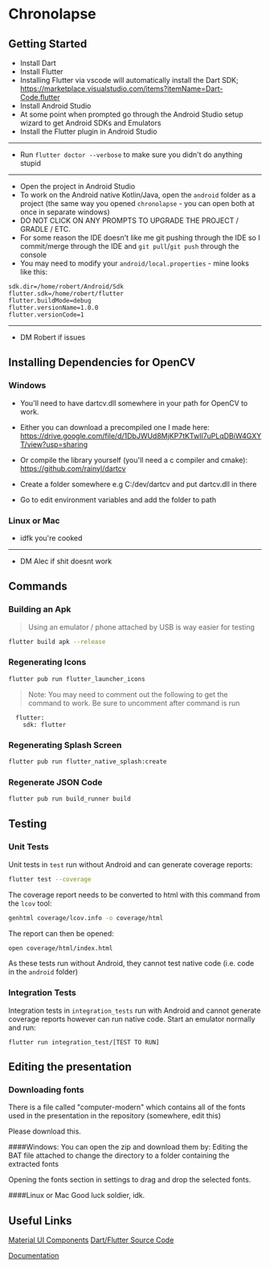 # Chronolapse

## Getting Started

- Install Dart
- Install Flutter
- Installing Flutter via vscode will automatically install the Dart SDK; https://marketplace.visualstudio.com/items?itemName=Dart-Code.flutter
- Install Android Studio
- At some point when prompted go through the Android Studio setup wizard to get Android SDKs and Emulators
- Install the Flutter plugin in Android Studio

---

- Run `flutter doctor --verbose` to make sure you didn't do anything stupid

---

- Open the project in Android Studio
- To work on the Android native Kotlin/Java, open the `android` folder as a project (the same way you opened `chronolapse` - you can open both at once in separate windows)
- DO NOT CLICK ON ANY PROMPTS TO UPGRADE THE PROJECT / GRADLE / ETC.
- For some reason the IDE doesn't like me git pushing through the IDE so I commit/merge through the IDE and `git pull`/`git push` through the console
- You may need to modify your `android/local.properties` - mine looks like this:

```properties
sdk.dir=/home/robert/Android/Sdk
flutter.sdk=/home/robert/flutter
flutter.buildMode=debug
flutter.versionName=1.0.0
flutter.versionCode=1
```

---

- DM Robert if issues

## Installing Dependencies for OpenCV

### Windows

- You'll need to have dartcv.dll somewhere in your path for OpenCV to work.
- Either you can download a precompiled one I made here:
https://drive.google.com/file/d/1DbJWUd8MjKP7tKTwIl7uPLqDBiW4GXYT/view?usp=sharing

- Or compile the library yourself (you'll need a c compiler and cmake):
https://github.com/rainyl/dartcv

- Create a folder somewhere e.g C:/dev/dartcv and put dartcv.dll in there
- Go to edit environment variables and add the folder to path

### Linux or Mac

- idfk you're cooked

---

- DM Alec if shit doesnt work

## Commands

### Building an Apk
> Using an emulator / phone attached by USB is way easier for testing
```bash
flutter build apk --release
```

### Regenerating Icons
```bash
flutter pub run flutter_launcher_icons
```

> Note: You may need to comment out the following to get the command to work. Be sure to uncomment after command is run
```
  flutter:
    sdk: flutter
```

### Regenerating Splash Screen
```bash
flutter pub run flutter_native_splash:create
```

### Regenerate JSON Code
```bash
flutter pub run build_runner build
```

## Testing
### Unit Tests
Unit tests in `test` run without Android and can generate coverage reports:
```bash
flutter test --coverage
```
The coverage report needs to be converted to html with this command from the `lcov` tool:
```bash
genhtml coverage/lcov.info -o coverage/html
```
The report can then be opened:
```bash
open coverage/html/index.html
```

As these tests run without Android, they cannot test native code (i.e. code in the `android` folder)

### Integration Tests
Integration tests in `integration_tests` run with Android and cannot generate coverage reports
however can run native code.
Start an emulator normally and run:
```
flutter run integration_test/[TEST TO RUN]
```
## Editing the presentation
### Downloading fonts
There is a file called "computer-modern" which contains all of the fonts used in the presentation in the repository (somewhere, edit this)

Please download this.

####Windows:
You can open the zip and download them by:
Editing the BAT file attached to change the directory to a folder containing the extracted fonts

Opening the fonts section in settings to drag and drop the selected fonts.

####Linux or Mac
Good luck soldier, idk.

## Useful Links

[Material UI Components](https://flutter.github.io/samples/web/material_3_demo/) [Dart/Flutter Source Code](https://github.com/flutter/samples/tree/main/material_3_demo/lib)
    

[Documentation](http://github.com/Printers-CM22007/documentation/)
